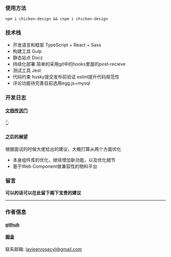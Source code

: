 <!--
 * @Author: your name
 * @Date: 2020-06-15 10:39:04
 * @LastEditTime: 2021-03-20 22:27:15
 * @LastEditors: Please set LastEditors
 * @Description: In User Settings Edit
 * @FilePath: /chicken-design/README.md
-->
### 使用方法

```
npm i chicken-design && cnpm i chicken-design 

```

### 技术栈

- 开发语言和框架 TypeScript + React + Sass
- 构建工具 Gulp
- 静态站点 Docz
- 持续化部署 简单的采用git中的hooks里面的post-recieve
- 测试工具 Jest
- 代码约束 husky提交发布前验证 eslint提升代码规范性
- 评论功能待完善目前选用egg.js+mysql

### 开发日志

####  **[文档传送门](https://juejin.cn/post/6930876951439605767)**
👆

#### 之后的展望

根据面试的时候大佬给出的建议，大概打算从两个方面优化
 - 本身组件库的优化，继续增加新功能，以及优化细节
 - 基于Web Component做兼容性的物料平台

### 留言

**可以的话可以在此留下阁下宝贵的建议**

-------------------------------------

### 作者信息

####  **[github](https://github.com/Lavieenrose99)**

####  **[掘金](https://juejin.cn/user/1855631360798509)**

联系邮箱: lavieenrosecyl@gmail.com
